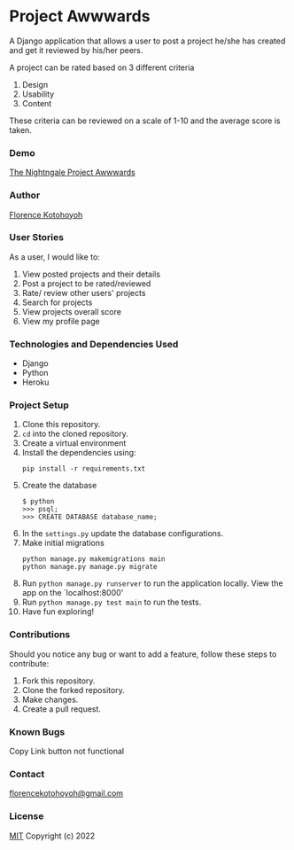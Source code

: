 # Project Awwwards 
A Django application that allows a user to post a project he/she has created and get it reviewed by his/her peers.

A project can be rated based on 3 different criteria

1. Design
2. Usability
3. Content

These criteria can be reviewed on a scale of 1-10 and the average score is taken.

### Demo
[The Nightngale Project Awwwards](https://thenightngale-project-awwwards.herokuapp.com/)

### Author
[Florence Kotohoyoh](https://github.com/Flokots)

### User Stories
As a user, I would like to:

1. View posted projects and their details
2. Post a project to be rated/reviewed
3. Rate/ review other users' projects
4. Search for projects 
5. View projects overall score
6. View my profile page

### Technologies and Dependencies Used
* Django
* Python
* Heroku
  
### Project Setup
1. Clone this repository.
2. `cd` into the cloned repository.
3. Create a virtual environment
4. Install the dependencies using:
   ```
   pip install -r requirements.txt
   ```
5. Create the database
   ```
   $ python
   >>> psql;
   >>> CREATE DATABASE database_name;
   ```
6. In the `settings.py` update the database configurations.
7. Make initial migrations 
   ```
   python manage.py makemigrations main
   python manage.py manage.py migrate
   ```
8. Run `python manage.py runserver` to run the application locally. View the app on the `localhost:8000'
9. Run `python manage.py test main` to run the tests.
10. Have fun exploring!
  
### Contributions
Should you notice any bug or  want to add a feature, follow these steps to contribute:
1. Fork this repository.
2. Clone the forked repository.
3. Make changes.
4. Create a pull request.

### Known Bugs
Copy Link button not functional
### Contact
florencekotohoyoh@gmail.com
### License
[MIT](choosealicense.com/licenses/mit)
Copyright (c) 2022
